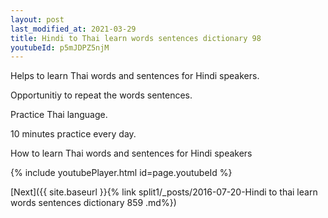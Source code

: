 ```yaml
---
layout: post
last_modified_at: 2021-03-29
title: Hindi to Thai learn words sentences dictionary 98 
youtubeId: p5mJDPZ5njM
---
```

 
 
Helps to learn Thai words and sentences for Hindi speakers.

Opportunitiy to repeat the words sentences. 

Practice Thai language. 
 
10 minutes practice every day. 
 
How to learn Thai words and sentences for Hindi speakers 
 
{% include youtubePlayer.html id=page.youtubeId %}
 
 
[Next]({{ site.baseurl }}{% link  split1/_posts/2016-07-20-Hindi to thai learn words sentences dictionary 859 .md%})
 
